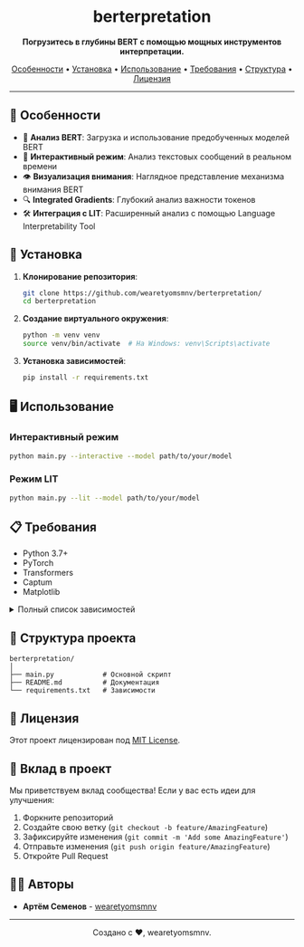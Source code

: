 <h1 align="center">berterpretation</h1>

<p align="center">
  <strong>Погрузитесь в глубины BERT с помощью мощных инструментов интерпретации.</strong>
</p>

<p align="center">
  <a href="#особенности">Особенности</a> •
  <a href="#установка">Установка</a> •
  <a href="#использование">Использование</a> •
  <a href="#требования">Требования</a> •
  <a href="#структура-проекта">Структура</a> •
  <a href="#лицензия">Лицензия</a>
</p>

---

## 🌟 Особенности

- 🧠 **Анализ BERT**: Загрузка и использование предобученных моделей BERT
- 💬 **Интерактивный режим**: Анализ текстовых сообщений в реальном времени
- 👁️ **Визуализация внимания**: Наглядное представление механизма внимания BERT
- 🔍 **Integrated Gradients**: Глубокий анализ важности токенов
- 🛠️ **Интеграция с LIT**: Расширенный анализ с помощью Language Interpretability Tool

## 🚀 Установка

1. **Клонирование репозитория**:
   ```bash
   git clone https://github.com/wearetyomsmnv/berterpretation/
   cd berterpretation
   ```

2. **Создание виртуального окружения**:
   ```bash
   python -m venv venv
   source venv/bin/activate  # На Windows: venv\Scripts\activate
   ```

3. **Установка зависимостей**:
   ```bash
   pip install -r requirements.txt
   ```

## 🖥️ Использование

### Интерактивный режим

```bash
python main.py --interactive --model path/to/your/model
```

### Режим LIT

```bash
python main.py --lit --model path/to/your/model
```

## 📋 Требования

- Python 3.7+
- PyTorch
- Transformers
- Captum
- Matplotlib

<details>
  <summary>Полный список зависимостей</summary>
  
  См. файл `requirements.txt`
</details>

## 📁 Структура проекта

```
berterpretation/
│
├── main.py            # Основной скрипт
├── README.md          # Документация
└── requirements.txt   # Зависимости
```

## 📄 Лицензия

Этот проект лицензирован под [MIT License](LICENSE).

## 🤝 Вклад в проект

Мы приветствуем вклад сообщества! Если у вас есть идеи для улучшения:

1. Форкните репозиторий
2. Создайте свою ветку (`git checkout -b feature/AmazingFeature`)
3. Зафиксируйте изменения (`git commit -m 'Add some AmazingFeature'`)
4. Отправьте изменения (`git push origin feature/AmazingFeature`)
5. Откройте Pull Request

## 👨‍💻 Авторы

- **Артём Семенов** - [wearetyomsmnv](https://github.com/wearetyomsmnv)

---

<p align="center">
  Создано с ❤️, wearetyomsmnv.
</p>
